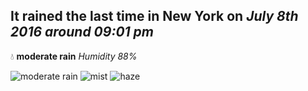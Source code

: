 ## It rained the last time in New York on *July 8th 2016 around 09:01 pm*
💧  **moderate rain** *Humidity 88%*

![moderate rain](http://openweathermap.org/img/w/10n.png) ![mist](http://openweathermap.org/img/w/50n.png) ![haze](http://openweathermap.org/img/w/50n.png)
